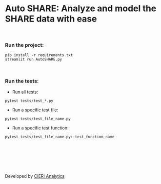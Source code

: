 # Auto SHARE: Analyze and model the SHARE data with ease

<br>

### Run the project:

```
pip install -r requirements.txt
streamlit run AutoSHARE.py
```


<br>

### Run the tests:

- Run all tests:

```
pytest tests/test_*.py
```

- Run a specific test file:

```
pytest tests/test_file_name.py
```

- Run a specific test function:

```
pytest tests/test_file_name.py::test_function_name
```

<br><br><br><br><br>

Developed by [CIERI Analytics](https://www.cieri-analytics.com/)
